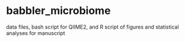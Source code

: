 # babbler_microbiome
data files, bash script for QIIME2, and R script of figures and statistical analyses for manuscript
